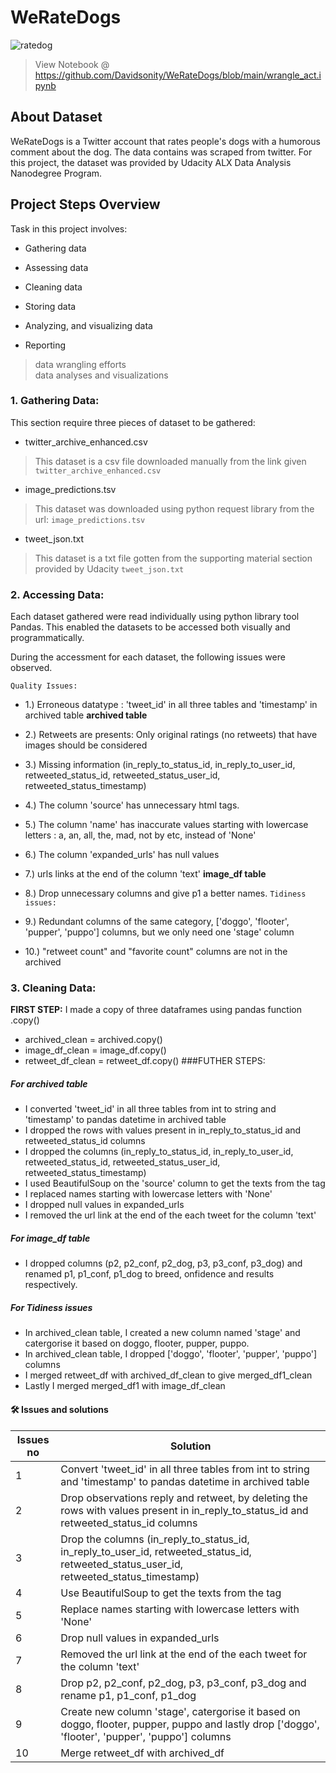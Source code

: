 # WeRateDogs

![ratedog](https://user-images.githubusercontent.com/96771321/215121953-9e0aadf0-b7ed-4d0a-b379-044287622972.jpg)
> View Notebook @ https://github.com/Davidsonity/WeRateDogs/blob/main/wrangle_act.ipynb

## About Dataset
WeRateDogs is a Twitter account that rates people's dogs with a humorous comment about the dog. The data contains was scraped from twitter. For this project, the dataset was provided by Udacity ALX Data Analysis Nanodegree Program.

## Project Steps Overview
Task in this project involves:

- Gathering data

- Assessing data

- Cleaning data

- Storing data

- Analyzing, and visualizing data

- Reporting
> data wrangling efforts \
> data analyses and visualizations


### 1. Gathering Data:
This section require three pieces of dataset to be gathered:

- twitter_archive_enhanced.csv
> This dataset is a csv file downloaded manually from the link given `twitter_archive_enhanced.csv`

- image_predictions.tsv
> This dataset was downloaded using python request library from the url: `image_predictions.tsv`

- tweet_json.txt
> This dataset is a txt file gotten from the supporting material section provided by Udacity `tweet_json.txt`

### 2. Accessing Data:
Each dataset gathered were read individually using python library tool Pandas. This enabled the datasets to be accessed both visually and programmatically.

During the accessment for each dataset, the following issues were observed.

`Quality Issues:`

- 1.) Erroneous datatype : 'tweet_id' in all three tables and 'timestamp' in archived table
**archived table**
- 2.) Retweets are presents: Only original ratings (no retweets) that have images should be considered
- 3.) Missing information (in_reply_to_status_id, in_reply_to_user_id, retweeted_status_id, retweeted_status_user_id, retweeted_status_timestamp)
- 4.) The column 'source' has unnecessary html tags.
- 5.) The column 'name' has inaccurate values starting with lowercase letters : a, an, all, the, mad, not by etc, instead of 'None'
- 6.) The column 'expanded_urls' has null values
- 7.) urls links at the end of the column 'text'
**image_df table**
- 8.) Drop unnecessary columns and give p1 a better names.
`Tidiness issues:`

- 9.) Redundant columns of the same category, ['doggo', 'flooter', 'pupper', 'puppo'] columns, but we only need one 'stage' column
- 10.) "retweet count" and "favorite count" columns are not in the archived
### 3. Cleaning Data:
**FIRST STEP:** I made a copy of three dataframes using pandas function .copy()

- archived_clean = archived.copy()
- image_df_clean = image_df.copy()
- retweet_df_clean = retweet_df.copy()
###FUTHER STEPS:

##### For archived table
- I converted 'tweet_id' in all three tables from int to string and 'timestamp' to pandas datetime in archived table
- I dropped the rows with values present in in_reply_to_status_id and retweeted_status_id columns
- I dropped the columns (in_reply_to_status_id, in_reply_to_user_id, retweeted_status_id, retweeted_status_user_id, retweeted_status_timestamp)
- I used BeautifulSoup on the 'source' column to get the texts from the tag
- I replaced names starting with lowercase letters with 'None'
- I dropped null values in expanded_urls
- I removed the url link at the end of the each tweet for the column 'text'
##### For image_df table
- I dropped columns (p2, p2_conf, p2_dog, p3, p3_conf, p3_dog) and renamed p1, p1_conf, p1_dog to breed, onfidence and results respectively.
##### For Tidiness issues
- In archived_clean table, I created a new column named 'stage' and catergorise it based on doggo, flooter, pupper, puppo.
- In archived_clean table, I dropped ['doggo', 'flooter', 'pupper', 'puppo'] columns
- I merged retweet_df with archived_df_clean to give merged_df1_clean
- Lastly I merged merged_df1 with image_df_clean

#### 🛠 Issues and solutions

|Issues no	| Solution |
| --------- | -------- |
| 1	| Convert 'tweet_id' in all three tables from int to string and 'timestamp' to pandas datetime in archived table |
| 2	| Drop observations reply and retweet, by deleting the rows with values present in in_reply_to_status_id and retweeted_status_id columns |
| 3	| Drop the columns (in_reply_to_status_id, in_reply_to_user_id, retweeted_status_id, retweeted_status_user_id, retweeted_status_timestamp) |
| 4	| Use BeautifulSoup to get the texts from the tag |
| 5	| Replace names starting with lowercase letters with 'None' |
| 6	| Drop null values in expanded_urls |
| 7	| Removed the url link at the end of the each tweet for the column 'text' |
| 8	| Drop p2, p2_conf, p2_dog, p3, p3_conf, p3_dog and rename p1, p1_conf, p1_dog |
| 9	| Create new column 'stage', catergorise it based on doggo, flooter, pupper, puppo and lastly drop ['doggo', 'flooter', 'pupper', 'puppo'] columns |
| 10 | Merge retweet_df with archived_df |
